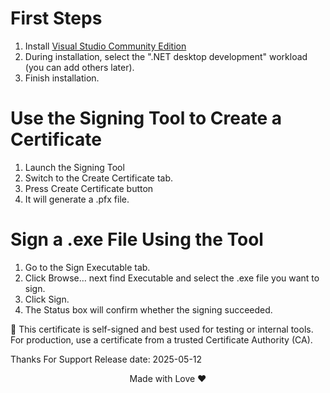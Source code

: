 # First Steps
1. Install [Visual Studio Community Edition](https://visualstudio.microsoft.com/downloads/)
2. During installation, select the ".NET desktop development" workload (you can add others later).
3. Finish installation.

# Use the Signing Tool to Create a Certificate
1. Launch the Signing Tool
2. Switch to the Create Certificate tab.
3. Press Create Certificate button
4. It will generate a .pfx file.

# Sign a .exe File Using the Tool
1. Go to the Sign Executable tab.
3. Click Browse… next find Executable and select the .exe file you want to sign.
4. Click Sign.
5. The Status box will confirm whether the signing succeeded.

📝 This certificate is self-signed and best used for testing or internal tools. For production, use a certificate from a trusted Certificate Authority (CA).

Thanks For Support
Release date: 2025-05-12
<p align="center">Made with Love ❤️</p>

